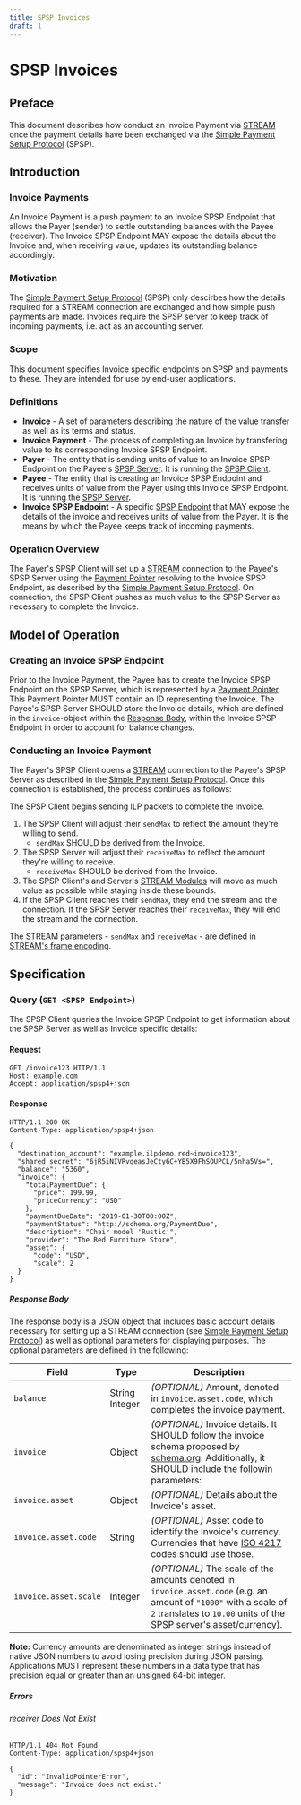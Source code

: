 ```yaml
---
title: SPSP Invoices
draft: 1
---
```

# SPSP Invoices

## Preface

This document describes how conduct an Invoice Payment via [STREAM](../0029-stream/0029-stream.md) once the payment details have been exchanged via the [Simple Payment Setup Protocol](../0009-simple-payment-setup-protocol/0009-simple-payment-setup-protocol.md) (SPSP).

## Introduction

### Invoice Payments

An Invoice Payment is a push payment to an Invoice SPSP Endpoint that allows the Payer (sender) to settle outstanding balances with the Payee (receiver). The Invoice SPSP Endpoint MAY expose the details about the Invoice and, when receiving value, updates its outstanding balance accordingly.

### Motivation

The [Simple Payment Setup Protocol](../0009-simple-payment-setup-protocol/0009-simple-payment-setup-protocol.md) (SPSP) only descirbes how the details required for a STREAM connection are exchanged and how simple push payments are made. Invoices require the SPSP server to keep track of incoming payments, i.e. act as an accounting server. 

### Scope

This document specifies Invoice specific endpoints on SPSP and payments to these. They are intended for use by end-user applications.

### Definitions
* **Invoice** - A set of parameters describing the nature of the value transfer as well as its terms and status.
* **Invoice Payment** - The process of completing an Invoice by transfering value to its corresponding Invoice SPSP Endpoint.
* **Payer** - The entity that is sending units of value to an Invoice SPSP Endpoint on the Payee's [SPSP Server](../0009-simple-payment-setup-protocol/0009-simple-payment-setup-protocol.md#Definitions). It is running the [SPSP Client](../0009-simple-payment-setup-protocol/0009-simple-payment-setup-protocol.md#Definitions).
* **Payee** - The entity that is creating an Invoice SPSP Endpoint and receives units of value from the Payer using this Invoice SPSP Endpoint. It is running the [SPSP Server](../0009-simple-payment-setup-protocol/0009-simple-payment-setup-protocol.md#Definitions).
* **Invoice SPSP Endpoint** - A specific [SPSP Endpoint](../0009-simple-payment-setup-protocol/0009-simple-payment-setup-protocol.md#Definitions) that MAY expose the details of the invoice and receives units of value from the Payer. It is the means by which the Payee keeps track of incoming payments. 

### Operation Overview

The Payer's SPSP Client will set up a [STREAM](../0029-stream/0029-stream.md) connection to the Payee's SPSP Server using the [Payment Pointer](../0026-payment-pointers/0026-payment-pointers.md) resolving to the Invoice SPSP Endpoint, as described by the [Simple Payment Setup Protocol](../0009-simple-payment-setup-protocol/0009-simple-payment-setup-protocol.md). On connection, the SPSP Client pushes as much value to the SPSP Server as necessary to complete the Invoice.

## Model of Operation

### Creating an Invoice SPSP Endpoint

Prior to the Invoice Payment, the Payee has to create the Invoice SPSP Endpoint on the SPSP Server, which is represented by a [Payment Pointer](../0026-payment-pointers/0026-payment-pointers.md). This Payment Pointer MUST contain an ID representing the Invoice. The Payee's SPSP Server SHOULD store the Invoice details, which are defined in the `invoice`-object within the [Response Body](#Response-Body), within the Invoice SPSP Endpoint in order to account for balance changes.

### Conducting an Invoice Payment

The Payer's SPSP Client opens a [STREAM](../0029-stream/0029-stream.md) connection to the Payee's SPSP Server as described in the [Simple Payment Setup Protocol](../0009-simple-payment-setup-protocol/0009-simple-payment-setup-protocol.md). Once this connection is established, the process continues as follows: 

The SPSP Client begins sending ILP packets to complete the Invoice.
  1. The SPSP Client will adjust their `sendMax` to reflect the amount they're willing to send.
      * `sendMax` SHOULD be derived from the Invoice.
  2. The SPSP Server will adjust their `receiveMax` to reflect the amount they're willing to receive.
      * `receiveMax` SHOULD be derived from the Invoice.
  3. The SPSP Client's and Server's [STREAM Modules](../0009-simple-payment-setup-protocol/0009-simple-payment-setup-protocol.md#Definitions) will move as much value as possible while staying inside these bounds.
  4. If the SPSP Client reaches their `sendMax`, they end the stream and the connection. If the SPSP Server reaches their `receiveMax`, they will end the stream and the connection.

The STREAM parameters - `sendMax` and `receiveMax` - are defined in [STREAM's frame encoding](../0029-stream/0029-stream.md#53-frames).


## Specification

### Query (`GET <SPSP Endpoint>`)

The SPSP Client queries the Invoice SPSP Endpoint to get information about the SPSP Server as well as Invoice specific details:

#### Request

``` http
GET /invoice123 HTTP/1.1
Host: example.com
Accept: application/spsp4+json
```

#### Response

``` http
HTTP/1.1 200 OK
Content-Type: application/spsp4+json

{
  "destination_account": "example.ilpdemo.red~invoice123",
  "shared_secret": "6jR5iNIVRvqeasJeCty6C+YB5X9FhSOUPCL/5nha5Vs=",
  "balance": "5360",
  "invoice": {
    "totalPaymentDue": {
      "price": 199.99,
      "priceCurrency": "USD"
    },
    "paymentDueDate": "2019-01-30T00:00Z",
    "paymentStatus": "http://schema.org/PaymentDue",
    "description": "Chair model 'Rustic'",
    "provider": "The Red Furniture Store",
    "asset": {
      "code": "USD",
      "scale": 2
  }
}
```

##### Response Body

The response body is a JSON object that includes basic account details necessary for setting up a STREAM connection (see [Simple Payment Setup Protocol](../0009-simple-payment-setup-protocol/0009-simple-payment-setup-protocol.md#Response-Body)) as well as optional parameters for displaying purposes. The optional parameters are defined in the following: 

| Field | Type | Description |
|---|---|---|
| `balance`  | String Integer | _(OPTIONAL)_ Amount, denoted in `invoice.asset.code`, which completes the invoice payment. |
| `invoice` | Object | _(OPTIONAL)_ Invoice details. It SHOULD follow the invoice schema proposed by [schema.org](https://schema.org/Invoice). Additionally, it SHOULD include the followin parameters:|
| `invoice.asset` | Object | _(OPTIONAL)_ Details about the Invoice's asset. |
| `invoice.asset.code` | String |  _(OPTIONAL)_ Asset code to identify the Invoice's currency. Currencies that have [ISO 4217](https://en.wikipedia.org/wiki/ISO_4217) codes should use those. |
| `invoice.asset.scale` | Integer |  _(OPTIONAL)_ The scale of the amounts denoted in `invoice.asset.code` (e.g. an amount of `"1000"` with a scale of `2` translates to `10.00` units of the SPSP server's asset/currency). |

**Note:** Currency amounts are denominated as integer strings instead of native JSON numbers to avoid losing precision during JSON parsing. Applications MUST represent these numbers in a data type that has precision equal or greater than an unsigned 64-bit integer.


##### Errors

###### receiver Does Not Exist

``` http
HTTP/1.1 404 Not Found
Content-Type: application/spsp4+json

{
  "id": "InvalidPointerError",
  "message": "Invoice does not exist."
}
```
